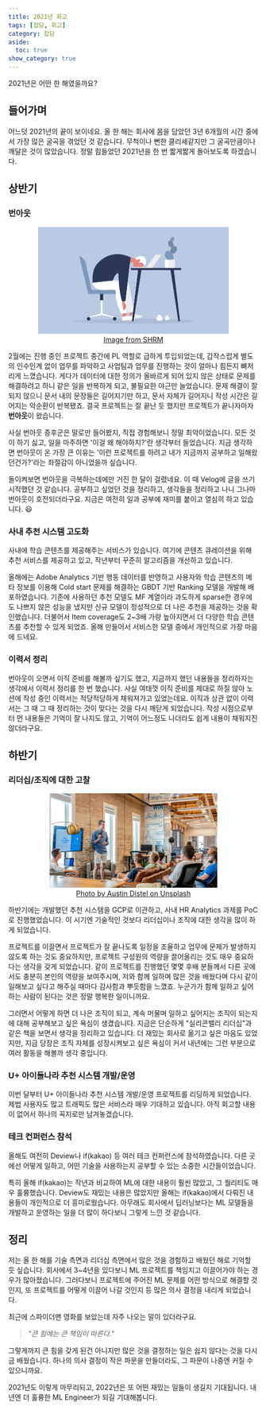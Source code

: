 ```yaml
---
title: 2021년 회고
tags: [잡담, 회고]
category: 잡담
aside:
  toc: true
show_category: true
---
```


2021년은 어떤 한 해였을까요?

<!--more-->

## 들어가며

어느덧 2021년의 끝이 보이네요.
올 한 해는 회사에 몸을 담았던 3년 6개월의 시간 중에서 가장 많은 굴곡을 겪었던 것 같습니다.
무척이나 뻔한 클리셰같지만 그 굴곡만큼이나 깨달은 것이 많았습니다.
정말 힘들었던 2021년을 한 번 짧게짧게 돌아보도록 하겠습니다.

## 상반기

### 번아웃

<center>
	<figure>
		<img src="/assets/images/2021-12-30-2021-retrospective/burnout.png" alt="Burnout Syndrome" style="zoom:50%;" />
		<figcaption style="text-align: center;"><a href="https://www.shrm.org/resourcesandtools/hr-topics/employee-relations/pages/workplace-burnout-a-medical-condition.aspx">Image from SHRM</a></figcaption>
	</figure>
</center>

2월에는 진행 중인 프로젝트 중간에 PL 역할로 급하게 투입되었는데, 갑작스럽게 별도의 인수인계 없이 업무를 파악하고 사업팀과 업무를 진행하는 것이 얼마나 힘든지 뼈저리게 느꼈습니다.
게다가 데이터에 대한 정의가 올바르게 되어 있지 않은 상태로 문제를 해결하려고 하니 같은 일을 반복하게 되고, 불필요한 야근만 늘었습니다.
문제 해결이 잘 되지 않으니 문서 내의 문장들은 길어지기만 하고, 문서 자체가 길어지니 작성 시간은 길어지는 악순환이 반복됐죠.
결국 프로젝트는 잘 끝난 듯 했지만 프로젝트가 끝나자마자 **번아웃**이 왔습니다.

사실 번아웃 증후군은 말로만 들어봤지, 직접 경험해보니 정말 최악이었습니다.
모든 것이 하기 싫고, 일을 마주하면 '이걸 왜 해야하지?'란 생각부터 들었습니다.
지금 생각하면 번아웃이 온 가장 큰 이유는 '이런 프로젝트를 하려고 내가 지금까지 공부하고 일해왔던건가?'라는 좌절감이 아니었을까 싶습니다.

돌이켜보면 번아웃을 극복하는데에만 거진 한 달이 걸렸네요.
이 때 Velog에 글을 쓰기 시작했던 것 같습니다. 
공부하고 싶었던 것을 정리하고, 생각들을 정리하고 나니 그나마 번아웃이 호전되더라구요.
지금은 여전히 일과 공부에 재미를 붙이고 열심히 하고 있습니다. 😃

### 사내 추천 시스템 고도화

사내에 학습 콘텐츠를 제공해주는 서비스가 있습니다. 여기에 콘텐츠 큐레이션을 위해 추천 서비스를 제공하고 있고, 작년부터 꾸준히 알고리즘을 개선하고 있습니다.

올해에는 Adobe Analytics 기반 행동 데이터를 반영하고 사용자와 학습 콘텐츠의 메타 정보를 이용해 Cold start 문제를 해결하는 GBDT 기반 Ranking 모델을 개발해 배포하였습니다. 
기존에 사용하던 추천 모델도 MF 계열이라 과도하게 sparse한 경우에도 나쁘지 않은 성능을 냈지만 신규 모델이 정성적으로 더 나은 추천을 제공하는 것을 확인했습니다.
더불어서 Item coverage도 2~3배 가량 높아지면서 더 다양한 학습 콘텐츠를 추천할 수 있게 되었죠.
올해 만들어서 서비스한 모델 중에서 개인적으로 가장 마음에 드네요.

### 이력서 정리

번아웃이 오면서 이직 준비를 해볼까 싶기도 했고, 지금까지 했던 내용들을 정리하자는 생각에서 이력서 정리를 한 번 했습니다.
사실 여태껏 이직 준비를 제대로 하질 않아 노션에 작성 중인 이력서는 적당적당하게 채워져가고 있었는데요.
이직과 상관 없이 이력서는 그 때 그 때 정리하는 것이 맞다는 것을 다시 깨닫게 되었습니다.
작성 시점으로부터 먼 내용들은 기억이 잘 나지도 않고, 기억이 어느정도 나더라도 쉽게 내용이 채워지진 않더라구요.


## 하반기

### 리더십/조직에 대한 고찰

<center>
	<figure>
		<img src="/assets/images/2021-12-30-2021-retrospective/leadership.jpg" alt="Leadership" style="zoom:33%;" />
		<figcaption style="text-align: center;"><a href="https://unsplash.com/photos/rxpThOwuVgE">Photo by Austin Distel on Unsplash
</a></figcaption>
	</figure>
</center>

하반기에는 개발했던 추천 시스템을 GCP로 이관하고, 사내 HR Analytics 과제를 PoC로 진행했었습니다.
이 시기엔 기술적인 것보다 리더십이나 조직에 대한 생각을 많이 하게 되었습니다.

프로젝트를 이끌면서 프로젝트가 잘 끝나도록 일정을 조율하고 업무에 문제가 발생하지 않도록 하는 것도 중요하지만, 프로젝트 구성원의 역량을 끌어올리는 것도 매우 중요하다는 생각을 갖게 되었습니다.
같이 프로젝트를 진행했던 몇몇 후배 분들께서 다른 곳에서도 충분히 본인의 역량을 보여주시며, 저와 함께 일하며 많은 것을 배웠다며 다시 같이 일해보고 싶다고 해주실 때마다 감사함과 뿌듯함을 느꼈죠.
누군가가 함께 일하고 싶어하는 사람이 된다는 것은 정말 행복한 일이니까요.

그러면서 어떻게 하면 더 나은 조직이 되고, 계속 머물며 일하고 싶어지는 조직이 되는지에 대해 공부해보고 싶은 욕심이 생겼습니다.
지금은 단순하게 "실리콘밸리 리더십"과 같은 책을 보면서 생각을 정리하고 있습니다.
더 재밌는 회사로 옮기고 싶은 마음도 있었지만, 지금 당장은 조직 자체를 성장시켜보고 싶은 욕심이 커서 내년에는 그런 부분으로 여러 활동을 해볼까 생각 중입니다.


### U+ 아이들나라 추천 시스템 개발/운영

이번 달부터 U+ 아이들나라 추천 시스템 개발/운영 프로젝트를 리딩하게 되었습니다. 제법 사용자도 많고 트래픽도 많은 서비스라 매우 기대하고 있습니다. 아직 회고할 내용이 없어서 하나의 꼭지로만 남겨놓겠습니다.


### 테크 컨퍼런스 참석

올해도 여전히 Deview나 if(kakao) 등 여러 테크 컨퍼런스에 참석하였습니다.
다른 곳에선 어떻게 일하고, 어떤 기술을 사용하는지 공부할 수 있는 소중한 시간들이었습니다.

특히 올해 if(kakao)는 작년과 비교하여 ML에 대한 내용이 훨씬 많았고, 그 퀄리티도 매우 훌륭했습니다.
Deview도 재밌는 내용은 많았지만 올해는 if(kakao)에서 다뤄진 내용들이 개인적으로 더 흥미로웠습니다.
아무래도 회사에서 딥러닝보다는 ML 모델들을 개발하고 운영하는 일을 더 많이 하다보니 그렇게 느낀 것 같습니다.



## 정리

저는 올 한 해를 기술 측면과 리더십 측면에서 많은 것을 경험하고 배웠던 해로 기억할 듯 싶습니다.
회사에서 3~4년을 있다보니 ML 프로젝트를 책임지고 이끌어가야 하는 경우가 많아졌습니다.
그러다보니 프로젝트에 주어진 ML 문제를 어떤 방식으로 해결할 것인지, 또 프로젝트를 어떻게 이끌어 나갈 것인지 등 많은 의사 결정을 내리게 되었습니다.

최근에 스파이더맨 영화를 보았는데 자주 나오는 말이 있더라구요. 
> *"큰 힘에는 큰 책임이 따른다."*

그렇게까지 큰 힘을 갖게 된건 아니지만 많은 것을 결정하는 일은 쉽지 않다는 것을 다시금 배웠습니다.
하나의 의사 결정이 작은 파문을 만들더라도, 그 파문이 나중엔 커질 수 있으니까요.

2021년도 이렇게 마무리되고, 2022년은 또 어떤 재밌는 일들이 생길지 기대됩니다.
내년엔 더 훌륭한 ML Engineer가 되길 기대해봅니다.